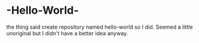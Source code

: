 # -Hello-World-
the thing said create repository named hello-world so I did.  Seemed a little unoriginal but I didn't have a better idea anyway. 
